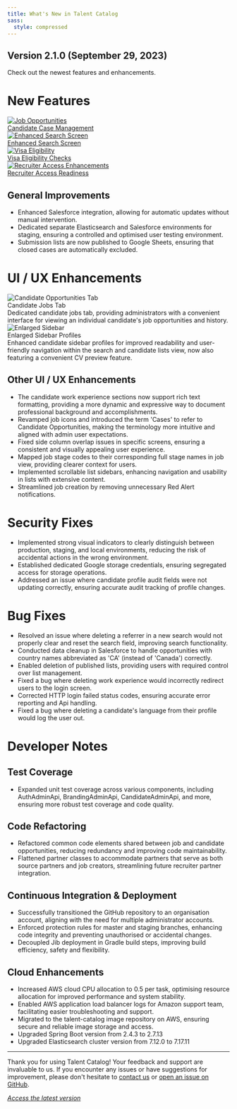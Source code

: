 ```yaml
---
title: What's New in Talent Catalog
sass:
  style: compressed
---
```


## Version 2.1.0 (September 29, 2023)

Check out the newest features and enhancements.

# New Features

<div class="card-container">

  <a href="./v210/candidate_opportunities" class="card">
    <img src="./assets/images/v210/CandidateOpportunities.png" alt="Job Opportunities" class="card-image">
    <div class="card-title">Candidate Case Management</div>
  </a>

  <a href="./v210/enhanced_search" class="card">
    <img src="./assets/images/v210/EnhancedSearch.png" alt="Enhanced Search Screen" class="card-image">
    <div class="card-title">Enhanced Search Screen</div>
  </a>

</div>

<div class="card-container">

  <a href="./v210/visa_eligibility_details" class="card">
    <img src="./assets/images/v210/CanadaVisaCheckOverview.png" alt="Visa Eligibility" class="card-image">
    <div class="card-title">Visa Eligibility Checks</div>
  </a>

  <a href="./v210/recruiter_access_related_enhancements" class="card">
    <img src="./assets/images/v210/JobCreator.png" alt="Recruiter Access Enhancements" class="card-image">
    <div class="card-title">Recruiter Access Readiness</div>
  </a>

</div>

## General Improvements

- Enhanced Salesforce integration, allowing for automatic updates without manual intervention.
- Dedicated separate Elasticsearch and Salesforce environments for staging, ensuring a controlled and optimised
  user testing environment.
- Submission lists are now published to Google Sheets, ensuring that closed cases are automatically excluded.


# UI / UX Enhancements

<div class="card-container">

  <div class="card-no-border">
    <img src="./assets/images/v210/CandidateOpportunitiesTab.png" alt="Candidate Opportunities Tab" class="card-image">
    <div class="card-body">
      <div class="card-title">Candidate Jobs Tab</div>
      <div class="card-description">
        Dedicated candidate jobs tab, providing administrators with a convenient interface for viewing an individual 
        candidate's job opportunities and history.
      </div>
    </div>
  </div>

  <div class="card-no-border">
    <img src="./assets/images/v210/EnlargedSidebarProfiles.png" alt="Enlarged Sidebar" class="card-image">
    <div class="card-body">
      <div class="card-title">Enlarged Sidebar Profiles</div>
      <div class="card-description">
        Enhanced candidate sidebar profiles for improved readability and user-friendly navigation within the search and 
        candidate lists view, now also featuring a convenient CV preview feature.
      </div>
    </div>
  </div>

</div>

## Other UI / UX Enhancements

- The candidate work experience sections now support rich text formatting, providing a more dynamic and expressive
  way to document professional background and accomplishments.
- Revamped job icons and introduced the term 'Cases' to refer to Candidate Opportunities, making the terminology more
  intuitive and aligned with admin user expectations.
- Fixed side column overlap issues in specific screens, ensuring a consistent and visually appealing user experience.
- Mapped job stage codes to their corresponding full stage names in job view, providing clearer context for users.
- Implemented scrollable list sidebars, enhancing navigation and usability in lists with extensive content.
- Streamlined job creation by removing unnecessary Red Alert notifications.


# Security Fixes

- Implemented strong visual indicators to clearly distinguish between production, staging, and local environments,
  reducing the risk of accidental actions in the wrong environment.
- Established dedicated Google storage credentials, ensuring segregated access for storage operations.
- Addressed an issue where candidate profile audit fields were not updating correctly, ensuring accurate audit tracking
  of profile changes.


# Bug Fixes

- Resolved an issue where deleting a referrer in a new search would not properly clear and reset the search field,
  improving search functionality.
- Conducted data cleanup in Salesforce to handle opportunities with country names abbreviated as 'CA' (instead of
  'Canada') correctly.
- Enabled deletion of published lists, providing users with required control over list management.
- Fixed a bug where deleting work experience would incorrectly redirect users to the login screen.
- Corrected HTTP login failed status codes, ensuring accurate error reporting and Api handling.
- Fixed a bug where deleting a candidate's language from their profile would log the user out.


# Developer Notes

## Test Coverage

- Expanded unit test coverage across various components, including AuthAdminApi, BrandingAdminApi, CandidateAdminApi,
  and more, ensuring more robust test coverage and code quality.

## Code Refactoring
- Refactored common code elements shared between job and candidate opportunities, reducing redundancy and improving
  code maintainability.
- Flattened partner classes to accommodate partners that serve as both source partners and job creators, streamlining
  future recruiter partner integration.

## Continuous Integration & Deployment
- Successfully transitioned the GitHub repository to an organisation account, aligning with the need for multiple
  administrator accounts.
- Enforced protection rules for master and staging branches, enhancing code integrity and preventing unauthorised or
  accidental changes.
- Decoupled Jib deployment in Gradle build steps, improving build efficiency, safety and flexibility.

## Cloud Enhancements
- Increased AWS cloud CPU allocation to 0.5 per task, optimising resource allocation for improved performance and system
  stability.
- Enabled AWS application load balancer logs for Amazon support team, facilitating easier troubleshooting and support.
- Migrated to the talent-catalog image repository on AWS, ensuring secure and reliable image storage and access.
- Upgraded Spring Boot version from 2.4.3 to 2.7.13
- Upgraded Elasticsearch cluster version from 7.12.0 to 7.17.11



---

Thank you for using Talent Catalog! Your feedback and support are invaluable to us. If you encounter any issues or have
suggestions for improvement, please don't hesitate to [contact us](mailto:support@talentcatalog.net) or
[open an issue on GitHub](https://github.com/Talent-Catalog/talentcatalog/issues).

*[Access the latest version](https://tctalent.org/admin-portal/login)*
